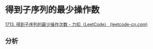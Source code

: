 # 得到子序列的最少操作数

[1713. 得到子序列的最少操作次数 - 力扣（LeetCode） (leetcode-cn.com)](https://leetcode-cn.com/problems/minimum-operations-to-make-a-subsequence/)

## 分析

